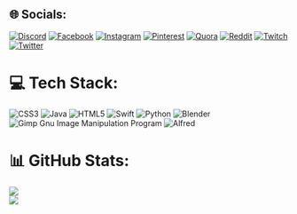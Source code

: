 ## 🌐 Socials:
[![Discord](https://img.shields.io/badge/Discord-%237289DA.svg?logo=discord&logoColor=white)](https://discord.gg/https://discord.gg/8WxUkwWWdM) [![Facebook](https://img.shields.io/badge/Facebook-%231877F2.svg?logo=Facebook&logoColor=white)](https://facebook.com/Metatobac) [![Instagram](https://img.shields.io/badge/Instagram-%23E4405F.svg?logo=Instagram&logoColor=white)](https://instagram.com/Metatobac) [![Pinterest](https://img.shields.io/badge/Pinterest-%23E60023.svg?logo=Pinterest&logoColor=white)](https://pinterest.com/Metatobac) [![Quora](https://img.shields.io/badge/Quora-%23B92B27.svg?logo=Quora&logoColor=white)](https://quora.com/profile/Metatobac) [![Reddit](https://img.shields.io/badge/Reddit-%23FF4500.svg?logo=Reddit&logoColor=white)](https://reddit.com/user/Metatobac) [![Twitch](https://img.shields.io/badge/Twitch-%239146FF.svg?logo=Twitch&logoColor=white)](https://twitch.tv/Metatobac) [![Twitter](https://img.shields.io/badge/Twitter-%231DA1F2.svg?logo=Twitter&logoColor=white)](https://twitter.com/Metatobac) 

# 💻 Tech Stack:
![CSS3](https://img.shields.io/badge/css3-%231572B6.svg?style=flat&logo=css3&logoColor=white) ![Java](https://img.shields.io/badge/java-%23ED8B00.svg?style=flat&logo=java&logoColor=white) ![HTML5](https://img.shields.io/badge/html5-%23E34F26.svg?style=flat&logo=html5&logoColor=white) ![Swift](https://img.shields.io/badge/swift-F54A2A?style=flat&logo=swift&logoColor=white) ![Python](https://img.shields.io/badge/python-3670A0?style=flat&logo=python&logoColor=ffdd54) ![Blender](https://img.shields.io/badge/blender-%23F5792A.svg?style=flat&logo=blender&logoColor=white) ![Gimp Gnu Image Manipulation Program](https://img.shields.io/badge/Gimp-657D8B?style=flat&logo=gimp&logoColor=FFFFFF) ![Alfred](https://img.shields.io/badge/alfred-%235C1F87.svg?style=flat&logo=alfred)
# 📊 GitHub Stats:
![](https://github-readme-stats.vercel.app/api?username=MetatoGithub&theme=dark&hide_border=false&include_all_commits=false&count_private=false)<br/>
![](https://github-readme-stats.vercel.app/api/top-langs/?username=MetatoGithub&theme=dark&hide_border=false&include_all_commits=false&count_private=false&layout=compact)


<!-- Proudly created with GPRM ( https://gprm.itsvg.in ) -->

